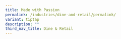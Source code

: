 ```yaml
---
title: Made with Passion
permalink: /industries/dine-and-retail/permalink/
variant: tiptap
description: ""
third_nav_title: Dine & Retail
---
```

<p></p>